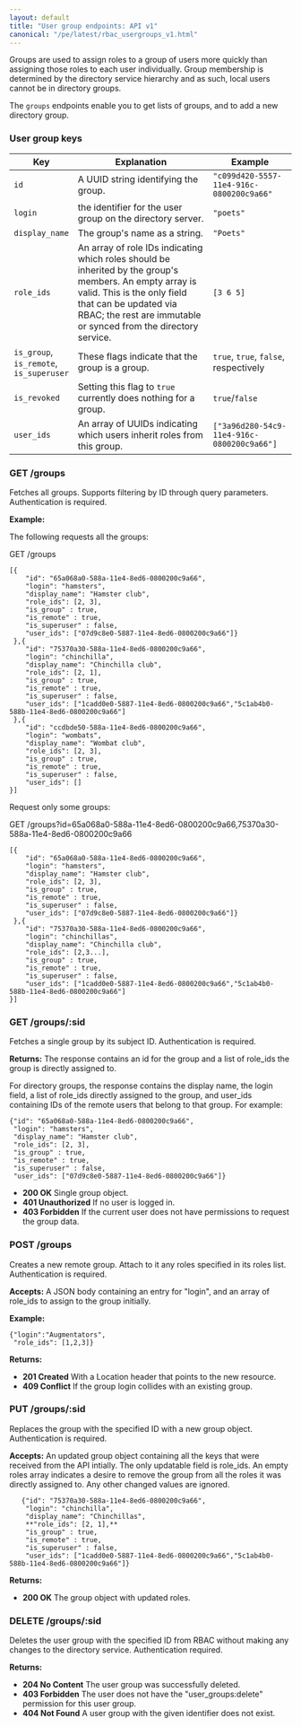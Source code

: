 ```yaml
---
layout: default
title: "User group endpoints: API v1"
canonical: "/pe/latest/rbac_usergroups_v1.html"
---
```


Groups are used to assign roles to a group of users more quickly than assigning
those roles to each user individually. Group membership is determined by the directory service hierarchy and as such, local users cannot be in directory groups.

The `groups` endpoints enable you to get lists of groups, and to add a new directory group.

### User group keys

| Key | Explanation | Example |
|--- |--- |--- |
| `id`          | A UUID string identifying the group. | `"c099d420-5557-11e4-916c-0800200c9a66"` |
| `login`       | the identifier for the user group on the directory server. | `"poets"` |
| `display_name`| The group's name as a string. | `"Poets"` |
| `role_ids`    | An array of role IDs indicating which roles should be inherited by the group's members. An empty array is valid. This is the only field that can be updated via RBAC; the rest are immutable or synced from the directory service. | `[3 6 5]` |
| `is_group`,<br />`is_remote`,<br />`is_superuser`| These flags indicate that the group is a group. | `true`, `true`, `false`, respectively|
| `is_revoked`  | Setting this flag to `true` currently does nothing for a group. | `true`/`false` |
| `user_ids`    | An array of UUIDs indicating which users inherit roles from this group. | `["3a96d280-54c9-11e4-916c-0800200c9a66"]` |

### GET /groups
Fetches all groups. Supports filtering by ID through query parameters. Authentication is required.

**Example:**

The following requests all the groups:

GET /groups

    [{
        "id": "65a068a0-588a-11e4-8ed6-0800200c9a66",
        "login": "hamsters",
        "display_name": "Hamster club",
        "role_ids": [2, 3],
        "is_group" : true,
        "is_remote" : true,
        "is_superuser" : false,
        "user_ids": ["07d9c8e0-5887-11e4-8ed6-0800200c9a66"]}
     },{
        "id": "75370a30-588a-11e4-8ed6-0800200c9a66",
        "login": "chinchilla",
        "display_name": "Chinchilla club",
        "role_ids": [2, 1],
        "is_group" : true,
        "is_remote" : true,
        "is_superuser" : false,
        "user_ids": ["1cadd0e0-5887-11e4-8ed6-0800200c9a66","5c1ab4b0-588b-11e4-8ed6-0800200c9a66"]
     },{
        "id": "ccdbde50-588a-11e4-8ed6-0800200c9a66",
        "login": "wombats",
        "display_name": "Wombat club",
        "role_ids": [2, 3],
        "is_group" : true,
        "is_remote" : true,
        "is_superuser" : false,
        "user_ids": []
    }]

Request only some groups:

GET /groups?id=65a068a0-588a-11e4-8ed6-0800200c9a66,75370a30-588a-11e4-8ed6-0800200c9a66

    [{
        "id": "65a068a0-588a-11e4-8ed6-0800200c9a66",
        "login": "hamsters",
        "display_name": "Hamster club",
        "role_ids": [2, 3],
        "is_group" : true,
        "is_remote" : true,
        "is_superuser" : false,
        "user_ids": ["07d9c8e0-5887-11e4-8ed6-0800200c9a66"]}
     },{
        "id": "75370a30-588a-11e4-8ed6-0800200c9a66",
        "login": "chinchillas",
        "display_name": "Chinchilla club",
        "role_ids": [2,3...],
        "is_group" : true,
        "is_remote" : true,
        "is_superuser" : false,
        "user_ids": ["1cadd0e0-5887-11e4-8ed6-0800200c9a66","5c1ab4b0-588b-11e4-8ed6-0800200c9a66"]
    }]

### GET /groups/:sid
Fetches a single group by its subject ID. Authentication is required.

**Returns:** The response contains an id for the group and a list of role_ids the group is directly assigned to.

For directory groups, the response contains the display name, the login field, a
list of role_ids directly assigned to the group, and user_ids containing IDs of
the remote users that belong to that group. For example:

    {"id": "65a068a0-588a-11e4-8ed6-0800200c9a66",
     "login": "hamsters",
     "display_name": "Hamster club",
     "role_ids": [2, 3],
     "is_group" : true,
     "is_remote" : true,
     "is_superuser" : false,
     "user_ids": ["07d9c8e0-5887-11e4-8ed6-0800200c9a66"]}

* **200 OK** Single group object.
* **401 Unauthorized** If no user is logged in.
* **403 Forbidden** If the current user does not have permissions to request the
group data.

### POST /groups
Creates a new remote group. Attach to it any roles specified in its
roles list. Authentication is required.

**Accepts:** A JSON body containing an entry for "login", and an array of role_ids to assign to the group initially.

**Example:**

    {"login":"Augmentators",
     "role_ids": [1,2,3]}

**Returns:**

* **201 Created** With a Location header that points to the new resource.
* **409 Conflict** If the group login collides with an existing group.

### PUT /groups/:sid
Replaces the group with the specified ID with a new group object. Authentication is required.

**Accepts:**
An updated group object containing all the keys that were received
from the API intially. The only updatable field is role_ids.
An empty roles array indicates a desire to remove the group
from all the roles it was directly assigned to. Any other changed values
are ignored.

       {"id": "75370a30-588a-11e4-8ed6-0800200c9a66",
        "login": "chinchilla",
        "display_name": "Chinchillas",
        **"role_ids": [2, 1],**
        "is_group" : true,
        "is_remote" : true,
        "is_superuser" : false,
        "user_ids": ["1cadd0e0-5887-11e4-8ed6-0800200c9a66","5c1ab4b0-588b-11e4-8ed6-0800200c9a66"]}

**Returns:**

* **200 OK** The group object with updated roles.

### DELETE /groups/:sid
Deletes the user group with the specified ID from RBAC without making any
changes to the directory service. Authentication required.

**Returns:**

* **204 No Content** The user group was successfully deleted.
* **403 Forbidden** The user does not have the "user_groups:delete" permission for this user group.
* **404 Not Found** A user group with the given identifier does not exist.
